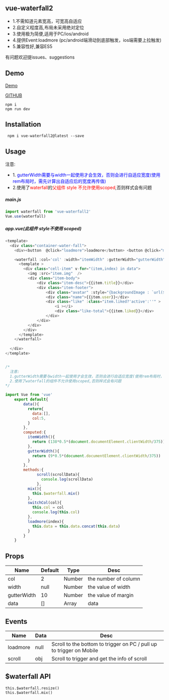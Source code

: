 

## vue-waterfall2
* 1.不需知道元素宽高，可宽高自适应
* 2.自定义程度高,布局未采用绝对定位
* 3.使用极为简便,适用于PC/ios/android
* 4.提供Event:loadmore (pc/android端滑动到底部触发，ios端需要上拉触发) 
* 5.兼容性好,兼容ES5

有问题欢迎提issues、suggestions

## Demo
[Demo](http://47.105.188.15:3001/index.html)

[GITHUB](https://github.com/Rise-Devin/vue-waterfall2)
```
npm i 
npm run dev
```

## Installation
```
 npm i vue-waterfall2@latest --save
```

## Usage
注意:
  *  1.<font color=blue> gutterWidth需要与width一起使用才会生效，否则会进行自适应宽度(使用rem布局时，需先计算出自适应后的宽度再传值)</font>
  *  2.使用了<font color=red>waterfall</font>的<font color=red>父组件 style 不允许使用scoped</font>,否则样式会有问题 
##### main.js
```javascript
import waterfall from 'vue-waterfall2'
Vue.use(waterfall)
```
##### app.vue(此组件 style不使用 scoped)
```javascript
<template>
  <div class="container-water-fall">
    <div><button  @click="loadmore">loadmore</button> <button @click="mix">mix</button> <button @click="switchCol('5')">5列</button> <button @click="switchCol('8')">8列</button> <button @click="switchCol('10')">10列</button> </div>

    <waterfall :col='col' :width="itemWidth" :gutterWidth="gutterWidth"  :data="data"  @loadmore="loadmore"  @scroll="scroll"  >
      <template >
        <div class="cell-item" v-for="(item,index) in data">
          <img :src="item.img"  />
          <div class="item-body">
              <div class="item-desc">{{item.title}}</div>
              <div class="item-footer">
                  <div class="avatar" :style="{backgroundImage : `url(${item.avatar})` }"></div>
                  <div class="name">{{item.user}}</div>
                  <div class="like" :class="item.liked?'active':''" >
                      <i ></i>
                      <div class="like-total">{{item.liked}}</div>  
                  </div>
              </div>
          </div>
        </div>
      </template>
    </waterfall>
    
  </div>
</template>


/*
  注意:
  1.gutterWidth需要与width一起使用才会生效，否则会进行自适应宽度(使用rem布局时，需先计算出自适应后的宽度再传值)
  2.使用了waterfall的组件不允许使用scoped,否则样式会有问题
*/

import Vue from 'vue'
	export default{
	    data(){
	      return{
	        data:[],
	        col:5,
	      }
	    },
	    computed:{
	      itemWidth(){  
	        return (138*0.5*(document.documentElement.clientWidth/375))  #rem布局 计算宽度
	      },
	      gutterWidth(){
	        return (9*0.5*(document.documentElement.clientWidth/375))	#rem布局 计算x轴方向margin(y轴方向的margin自定义在css中即可)
	      }
	    },
	    methods:{
              scroll(scrollData){
                console.log(scrollData)
              },
	      mix(){
	        this.$waterfall.mix()
	      },
	      switchCol(col){
	        this.col = col
	        console.log(this.col)
	      },
	      loadmore(index){
	        this.data = this.data.concat(this.data)
	      }
	    }
	}
```
## <waterfall> Props
Name | Default | Type | Desc
-------- | -------- | -------- | --------
col | 2  | Number |  the number of column
width | null | Number | the value of width 
gutterWidth | 10 | Number | the value of margin
data | [] | Array | data

## <waterfall> Events
Name | Data |   Desc
-------- | --- | -------- 
loadmore | null | Scroll to the bottom to trigger on PC /  pull up to trigger on Mobile  
scroll | obj | Scroll to trigger and get the info of scroll
  
## $waterfall API
```
this.$waterfall.resize()   
this.$waterfall.mix()   
```
